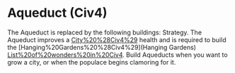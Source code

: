 # Aqueduct (Civ4)

The Aqueduct is replaced by the following buildings:
Strategy.
The Aqueduct improves a [City%20%28Civ4%29](city's) health and is required to build the [Hanging%20Gardens%20%28Civ4%29](Hanging Gardens) [List%20of%20wonders%20in%20Civ4](wonder). Build Aqueducts when you want to grow a city, or when the populace begins clamoring for it.